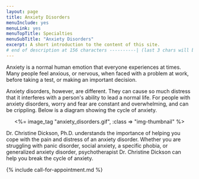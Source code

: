 ```yaml
---
layout: page
title: Anxiety Disorders
menuInclude: yes
menuLink: yes
menuTopTitle: Specialties
menuSubTitle: "Anxiety Disorders"
excerpt: A short introduction to the content of this site.
# end of description at 156 characters ----------| (last 3 chars will be replaced by '...' on overflow)
---
```


<p>Anxiety is a normal human emotion that everyone experiences at times. Many people feel anxious, or nervous, when faced with a problem at work, before taking a test, or making an important decision.</p> 

<p>Anxiety disorders, however, are different. They can cause so much distress that it interferes with a person's ability to lead a normal life. For people with anxiety disorders, worry and fear are constant and overwhelming, and can be crippling. Below is a diagram showing the cycle of anxiety.</p>

<center>
<%= image_tag "anxiety_disorders.gif", :class => "img-thumbnail" %>
</center>

<p>Dr. Christine Dickson, Ph.D. understands the importance of helping you cope with the pain and distress of an anxiety disorder. Whether you are struggling with panic disorder, social anxiety, a specific phobia, or generalized anxiety disorder, psychotherapist Dr. Christine Dickson can help you break the cycle of anxiety.</p>

{% include call-for-appointment.md %}
